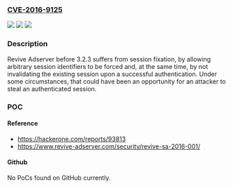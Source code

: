 ### [CVE-2016-9125](https://cve.mitre.org/cgi-bin/cvename.cgi?name=CVE-2016-9125)
![](https://img.shields.io/static/v1?label=Product&message=Revive%20Adserver%20All%20versions%20before%203.2.3&color=blue)
![](https://img.shields.io/static/v1?label=Version&message=Revive%20Adserver%20All%20versions%20before%203.2.3%20&color=brightgreen)
![](https://img.shields.io/static/v1?label=Vulnerability&message=Session%20Fixation%20(CWE-384)&color=brightgreen)

### Description

Revive Adserver before 3.2.3 suffers from session fixation, by allowing arbitrary session identifiers to be forced and, at the same time, by not invalidating the existing session upon a successful authentication. Under some circumstances, that could have been an opportunity for an attacker to steal an authenticated session.

### POC

#### Reference
- https://hackerone.com/reports/93813
- https://www.revive-adserver.com/security/revive-sa-2016-001/

#### Github
No PoCs found on GitHub currently.

